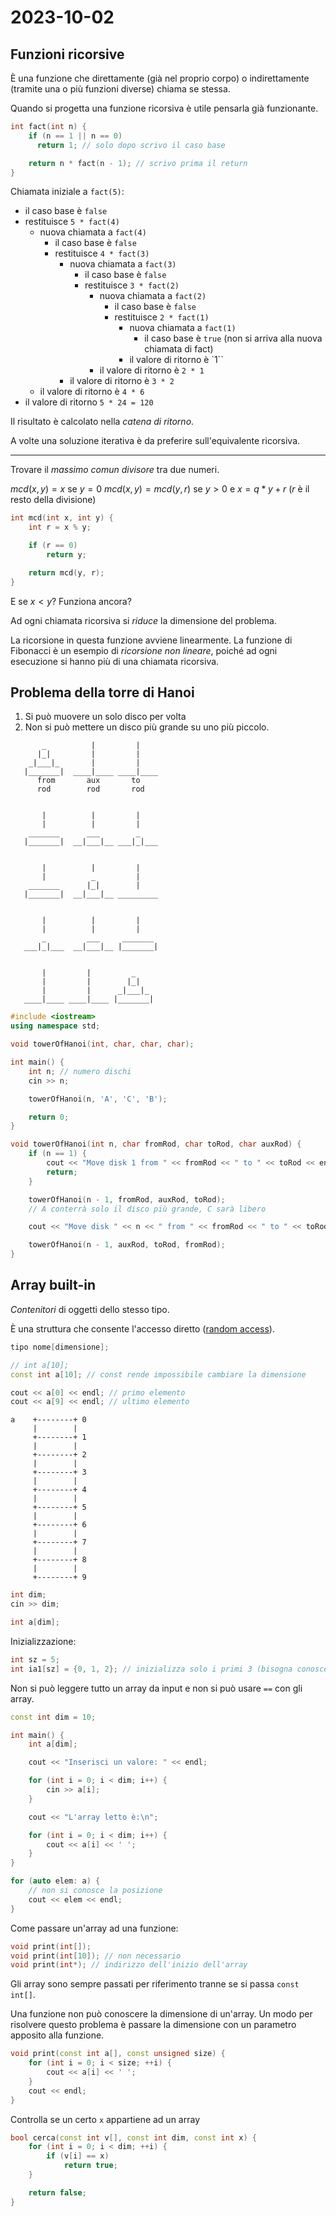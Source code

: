 # 2023-10-02

## Funzioni ricorsive

È una funzione che direttamente (già nel proprio corpo) o indirettamente (tramite una o più funzioni diverse) chiama se stessa.

Quando si progetta una funzione ricorsiva è utile pensarla già funzionante.

```cpp
int fact(int n) {
    if (n == 1 || n == 0)
      return 1; // solo dopo scrivo il caso base

    return n * fact(n - 1); // scrivo prima il return
}
```

Chiamata iniziale a `fact(5)`:
- il caso base è `false`
- restituisce `5 * fact(4)`
    - nuova chiamata a `fact(4)`
        - il caso base è `false`
        - restituisce `4 * fact(3)`
            - nuova chiamata a `fact(3)`
                - il caso base è `false`
                - restituisce `3 * fact(2)`
                    - nuova chiamata a `fact(2)`
                        - il caso base è `false`
                        - restituisce `2 * fact(1)`
                            - nuova chiamata a `fact(1)`
                                - il caso base è `true` (non si arriva alla nuova chiamata di fact)
                            - il valore di ritorno è `1``
                    - il valore di ritorno è `2 * 1`
            - il valore di ritorno è `3 * 2`
    - il valore di ritorno è `4 * 6`
- il valore di ritorno `5 * 24 = 120`

Il risultato è calcolato nella *catena di ritorno*.

A volte una soluzione iterativa è da preferire sull'equivalente ricorsiva. 

---

Trovare il *massimo comun divisore* tra due numeri.

$mcd(x,y) = x$ se $y = 0$
$mcd(x,y) = mcd(y, r)$ se $y>0$ e $x = q * y + r$ ($r$ è il resto della divisione)

```cpp
int mcd(int x, int y) {
    int r = x % y;

    if (r == 0)
        return y;

    return mcd(y, r);
}
```

E se $x < y$? Funziona ancora?

Ad ogni chiamata ricorsiva si *riduce* la dimensione del problema.

La ricorsione in questa funzione avviene linearmente. La funzione di Fibonacci è un esempio di *ricorsione non lineare*, poiché ad ogni esecuzione si hanno più di una chiamata ricorsiva.

## Problema della torre di Hanoi

1. Si può muovere un solo disco per volta
2. Non si può mettere un disco più grande su uno più piccolo.

```
       _          |         |
      |_|         |         |
    _|___|_       |         |
   |_______|  ____|____ ____|____
      from       aux       to
      rod        rod       rod


       |          |         |
       |          |         |
    _______      ___        _
   |_______|  __|___|__ ___|_|___


       |          |         |
       |          _         |
    _______      |_|        |
   |_______|  __|___|__ _________


       |          |         |
       |          |         |
       _         ___     _______
   ___|_|___  __|___|__ |_______|


       |         |         _
       |         |        |_|
       |         |      _|___|_
   ____|____ ____|____ |_______|
```

```cpp
#include <iostream>
using namespace std;

void towerOfHanoi(int, char, char, char);

int main() {
    int n; // numero dischi
    cin >> n;

    towerOfHanoi(n, 'A', 'C', 'B');

    return 0;
}

void towerOfHanoi(int n, char fromRod, char toRod, char auxRod) {
    if (n == 1) {
        cout << "Move disk 1 from " << fromRod << " to " << toRod << endl;
        return;
    }

    towerOfHanoi(n - 1, fromRod, auxRod, toRod);
    // A conterrà solo il disco più grande, C sarà libero

    cout << "Move disk " << n << " from " << fromRod << " to " << toRod << endl;

    towerOfHanoi(n - 1, auxRod, toRod, fromRod);
}
```

## Array built-in

*Contenitori* di oggetti dello stesso tipo.

È una struttura che consente l'accesso diretto ([random access](https://en.wikipedia.org/wiki/Random_access)).

```cpp
tipo nome[dimensione];

// int a[10];
const int a[10]; // const rende impossibile cambiare la dimensione

cout << a[0] << endl; // primo elemento
cout << a[9] << endl; // ultimo elemento
```

```
a    +--------+ 0
     |        |
     +--------+ 1
     |        |
     +--------+ 2
     |        |
     +--------+ 3
     |        |
     +--------+ 4
     |        |
     +--------+ 5
     |        |
     +--------+ 6
     |        |
     +--------+ 7
     |        |
     +--------+ 8
     |        |
     +--------+ 9
```

```cpp
int dim;
cin >> dim;

int a[dim];
```

Inizializzazione:

```cpp
int sz = 5;
int ia1[sz] = {0, 1, 2}; // inizializza solo i primi 3 (bisogna conoscere la dimensione)
```

Non si può leggere tutto un array da input e non si può usare `==` con gli array.

```cpp
const int dim = 10;

int main() {
    int a[dim];

    cout << "Inserisci un valore: " << endl;

    for (int i = 0; i < dim; i++) {
        cin >> a[i];
    }

    cout << "L'array letto è:\n";

    for (int i = 0; i < dim; i++) {
        cout << a[i] << ' ';
    }
}
```

```cpp
for (auto elem: a) {
    // non si conosce la posizione
    cout << elem << endl;
}
```

Come passare un'array ad una funzione:

```cpp
void print(int[]);
void print(int[10]); // non necessario
void print(int*); // indirizzo dell'inizio dell'array
```

Gli array sono sempre passati per riferimento tranne se si passa `const int[]`.

Una funzione non può conoscere la dimensione di un'array. Un modo per risolvere questo problema è passare la dimensione con un parametro apposito alla funzione.

```cpp
void print(const int a[], const unsigned size) {
    for (int i = 0; i < size; ++i) {
        cout << a[i] << ' ';
    }
    cout << endl;
}
```

Controlla se un certo `x` appartiene ad un array

```cpp
bool cerca(const int v[], const int dim, const int x) {
    for (int i = 0; i < dim; ++i) {
        if (v[i] == x)
            return true;
    }

    return false;
}
```
